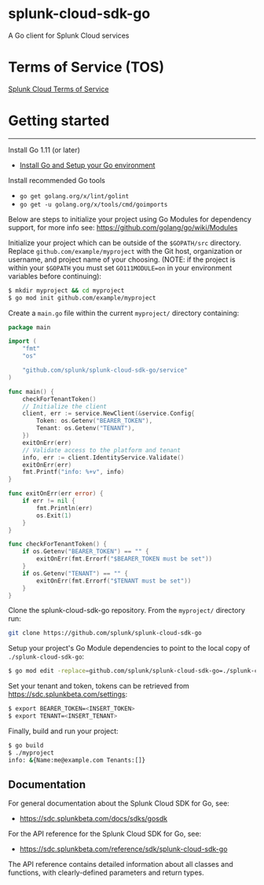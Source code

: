 # splunk-cloud-sdk-go
A Go client for Splunk Cloud services

# Terms of Service (TOS)
[Splunk Cloud Terms of Service](https://www.splunk.com/en_us/legal/terms/splunk-cloud-pre-release-terms-of-service.html)

# Getting started
---
Install Go 1.11 (or later)
* [Install Go and Setup your Go environment](https://golang.org/doc/install)

Install recommended Go tools
  * `go get golang.org/x/lint/golint`
  * `go get -u golang.org/x/tools/cmd/goimports`

Below are steps to initialize your project using Go Modules for dependency support, for more info see: https://github.com/golang/go/wiki/Modules

Initialize your project which can be outside of the `$GOPATH/src` directory. Replace `github.com/example/myproject` with the Git host, organization or username, and project name of your choosing.
(NOTE: if the project is within your `$GOPATH` you must set `GO111MODULE=on` in your environment variables before continuing):
```bash
$ mkdir myproject && cd myproject
$ go mod init github.com/example/myproject
```

Create a `main.go` file within the current `myproject/` directory containing:
```go
package main

import (
	"fmt"
	"os"

	"github.com/splunk/splunk-cloud-sdk-go/service"
)

func main() {
	checkForTenantToken()
	// Initialize the client
	client, err := service.NewClient(&service.Config{
		Token: os.Getenv("BEARER_TOKEN"),
		Tenant: os.Getenv("TENANT"),
	})
	exitOnErr(err)
	// Validate access to the platform and tenant
	info, err := client.IdentityService.Validate()
	exitOnErr(err)
	fmt.Printf("info: %+v", info)
}

func exitOnErr(err error) {
	if err != nil {
		fmt.Println(err)
		os.Exit(1)
	}
}

func checkForTenantToken() {
	if os.Getenv("BEARER_TOKEN") == "" {
		exitOnErr(fmt.Errorf("$BEARER_TOKEN must be set"))
	}
	if os.Getenv("TENANT") == "" {
		exitOnErr(fmt.Errorf("$TENANT must be set"))
	}
}
```

Clone the splunk-cloud-sdk-go repository. From the `myproject/` directory run:
```bash
git clone https://github.com/splunk/splunk-cloud-sdk-go
```

Setup your project's Go Module dependencies to point to the local copy of `./splunk-cloud-sdk-go`:
```bash
$ go mod edit -replace=github.com/splunk/splunk-cloud-sdk-go=./splunk-cloud-sdk-go
```

Set your tenant and token, tokens can be retrieved from https://sdc.splunkbeta.com/settings:
```bash
$ export BEARER_TOKEN=<INSERT_TOKEN>
$ export TENANT=<INSERT_TENANT>
```

Finally, build and run your project:
```bash
$ go build
$ ./myproject
info: &{Name:me@example.com Tenants:[]}
```

## Documentation
For general documentation about the Splunk Cloud SDK for Go, see:
- https://sdc.splunkbeta.com/docs/sdks/gosdk

For the API reference for the Splunk Cloud SDK for Go, see:
- https://sdc.splunkbeta.com/reference/sdk/splunk-cloud-sdk-go

The API reference contains detailed information about all classes and functions, with clearly-defined parameters and return types.
